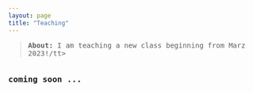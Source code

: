 ```yaml
---
layout: page
title: "Teaching"
---
```


<blockquote style="margin-bottom:2.5em">
	<tt><b>About: </b>I am teaching a new class beginning from Marz 2023!/tt>										     
</blockquote>

<h3>coming soon ...</h3>

<div id="container1" style="width=100%; align:center; margin:3em"><i class='fas fa-drafting-compass fa-10x'></i></div>
